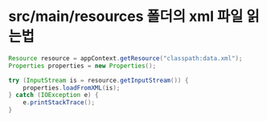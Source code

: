 # src/main/resources 폴더의 xml 파일 읽는법

```java
Resource resource = appContext.getResource("classpath:data.xml");
Properties properties = new Properties();

try (InputStream is = resource.getInputStream()) {
    properties.loadFromXML(is);
} catch (IOException e) {
    e.printStackTrace();
}
```